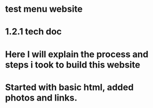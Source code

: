# test menu website
# 1.2.1 tech doc
<h1> Here I will explain the process and steps i took to build this website<h1>


Started with basic html, added photos and links.